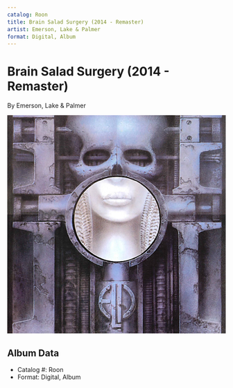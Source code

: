 ```yaml
---
catalog: Roon
title: Brain Salad Surgery (2014 - Remaster)
artist: Emerson, Lake & Palmer
format: Digital, Album
---
```


# Brain Salad Surgery (2014 - Remaster)

By Emerson, Lake & Palmer

![](../../assets/albumcovers/Emerson__Lake_and_Palmer-Brain_Salad_Surgery_2014_-_Remaster.png)

## Album Data

- Catalog #: Roon
- Format: Digital, Album

